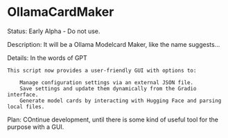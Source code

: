 # OllamaCardMaker
Status: Early Alpha - Do not use.

Description:
It will be a Ollama Modelcard Maker, like the name suggests...

Details:
In the words of GPT
```
This script now provides a user-friendly GUI with options to:

    Manage configuration settings via an external JSON file.
    Save settings and update them dynamically from the Gradio interface.
    Generate model cards by interacting with Hugging Face and parsing local files.
```

Plan:
COntinue development, until there is some kind of useful tool for the purpose with a GUI.
